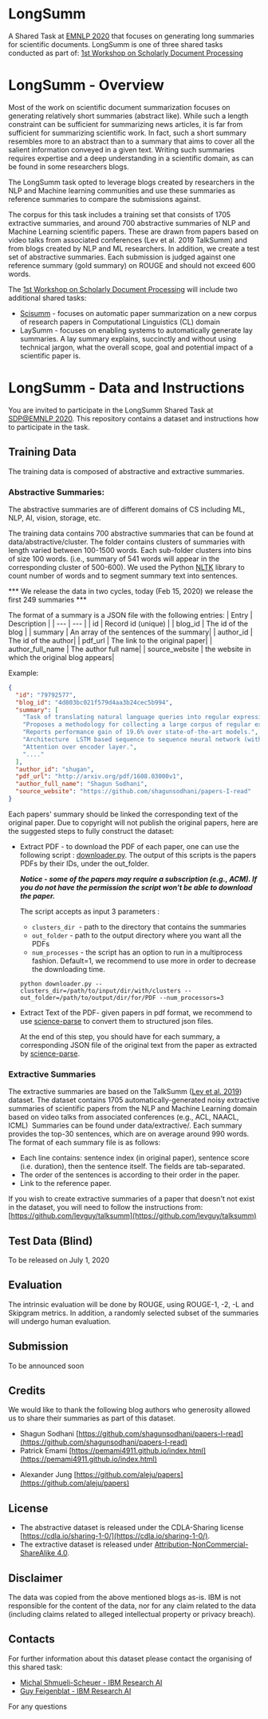 # LongSumm
A Shared Task at [EMNLP 2020](https://2020.emnlp.org) that focuses on generating long summaries for scientific documents. LongSumm is one of three shared tasks conducted as part of: [1st Workshop on Scholarly Document Processing](https://ornlcda.github.io/SDProc/)

# LongSumm - Overview

Most of the work on scientific document summarization focuses on generating relatively short summaries (abstract like). While such a length constraint can be sufficient for summarizing news articles, it is far from sufficient for summarizing scientific work. In fact, such a short summary resembles more to an abstract than to a summary that aims to cover all the salient information conveyed in a given text. Writing such summaries requires expertise and a deep understanding in a scientific domain, as can be found in some researchers blogs.

The LongSumm task opted to leverage blogs created by researchers in the NLP and Machine learning communities and use these summaries as reference summaries to compare the submissions against.  

The corpus for this task includes a training set that consists of 1705 extractive summaries, and around 700 abstractive summaries of NLP and Machine Learning scientific papers. These are drawn from papers based on video talks from associated conferences (Lev et al. 2019 TalkSumm) and from blogs created by NLP and ML researchers. In addition, we create a test set of abstractive summaries. Each submission is judged against one reference summary (gold summary) on ROUGE and should not exceed 600 words.

The [1st Workshop on Scholarly Document Processing](https://ornlcda.github.io/SDProc/) will include two additional shared tasks: 
-  [Scisumm](https://github.com/WING-NUS/scisumm-corpus) - focuses on automatic paper summarization on a new corpus of research papers in Computational Linguistics (CL) domain
- LaySumm - focuses on enabling systems to automatically generate lay summaries. A lay summary explains, succinctly and without using technical jargon, what the overall scope, goal and potential impact of a scientific paper is.



# LongSumm - Data and Instructions
You are invited to participate in the LongSumm Shared Task at [SDP@EMNLP 2020](https://2020.emnlp.org). This repository contains a dataset and instructions how to participate in the task.

## Training Data
The training data is composed of abstractive and extractive summaries.


### Abstractive Summaries:
The abstractive summaries are of different domains of CS including ML, NLP, AI, vision, storage, etc.

The training data contains 700 abstractive summaries that can be found at data/abstractive/cluster. The folder contains clusters of summaries with length varied between 100-1500 words. Each sub-folder clusters into bins of size 100 words.  (i.e., summary of 541 words will appear in the corresponding cluster of 500-600). We used the Python [NLTK](https://www.nltk.org) library to count number of words and to segment summary text into sentences.  

*** We release the data in two cycles, today (Feb 15, 2020) we release the first 249 summaries ***

The format of a summary is a JSON file with the following entries:
| Entry | Description |
| --- | --- |
| id | Record id (unique) |
| blog_id | The id of the blog |
| summary | An array of the sentences of the summary|
| author_id | The id of the author|
| pdf_url | The link to the original paper|
| author_full_name | The author full name|
| source_website | the website in which the original blog appears|


Example: 
```json
{
  "id": "79792577",
  "blog_id": "4d803bc021f579d4aa3b24cec5b994",
  "summary": [
    "Task of translating natural language queries into regular expressions ...",
    "Proposes a methodology for collecting a large corpus of regular expressions ...",
    "Reports performance gain of 19.6% over state-of-the-art models.",
    "Architecture  LSTM based sequence to sequence neural network (with attention) Six layers ...",
    "Attention over encoder layer.",
    "...."
  ],
  "author_id": "shugan",
  "pdf_url": "http://arxiv.org/pdf/1608.03000v1",
  "author_full_name": "Shagun Sodhani",
  "source_website": "https://github.com/shagunsodhani/papers-I-read"
}
```


Each papers' summary should be linked the corresponding text of the original paper. Due to copyright will not publish the original papers, here are the suggested steps to fully construct the dataset:

* Extract PDF - to download the PDF of each paper, one can use the following script : [downloader.py](https://github.com/guyfe/LongSumm/blob/master/scripts/downloader.py). The output of this scripts is the papers PDFs by their IDs, under the out_folder.
   
   **_Notice - some of the papers may require a subscription (e.g., ACM). If you do not have the permission the script won't be able to download the paper._**

  The script accepts as input 3 parameters : 
    - `clusters_dir`  - path to the directory that contains the summaries
    - `out_folder` - path to the output directory where you want all the PDFs
    - `num_processes` - the script has an option to run in a multiprocess fashion. Default=1, we recommend to use more in order to decrease the downloading time. 

  
  `python downloader.py --clusters_dir=/path/to/input/dir/with/clusters --out_folder=/path/to/output/dir/for/PDF --num_processors=3`



* Extract Text of the PDF- given papers in pdf format, we recommend to use [science-parse](https://github.com/allenai/science-parse) to convert them to structured json files. 

  At the end of this step, you should have for each summary, a corresponding JSON file of the original text from the paper as extracted by [science-parse](https://github.com/allenai/science-parse).




### Extractive Summaries

The extractive summaries are based on the TalkSumm ([Lev et al. 2019](https://arxiv.org/abs/1906.01351)) dataset. The dataset contains 1705 automatically-generated noisy extractive summaries of scientific papers from the NLP and Machine Learning domain based on video talks from associated conferences (e.g., ACL, NAACL, ICML) 
Summaries can be found under data/extractive/. Each summary provides the top-30 sentences, which are on average around 990 words. 
The format of each summary file is as follows:
- Each line contains: sentence index (in original paper), sentence score (i.e. duration), then the sentence itself. The fields are tab-separated.
- The order of the sentences is according to their order in the paper.
- Link to the reference paper.


If you wish to create extractive summaries of a paper that doesn't not exist in the dataset, you will need to follow the instructions from: [https://github.com/levguy/talksumm](https://github.com/levguy/talksumm)


## Test Data (Blind)
To be released on July 1, 2020


## Evaluation
The intrinsic evaluation will be done by ROUGE, using ROUGE-1, -2, -L and Skipgram metrics. In addition, a randomly selected subset of the summaries will undergo human evaluation.

## Submission
To be announced soon

## Credits
We would like to thank the following blog authors who generosity allowed us to share their summaries as part of this dataset.  

* Shagun Sodhani  [https://github.com/shagunsodhani/papers-I-read](https://github.com/shagunsodhani/papers-I-read)
* Patrick Emami   [https://pemami4911.github.io/index.html](https://pemami4911.github.io/index.html)
<!-- * Amr Sharaf  [https://medium.com/@sharaf](https://medium.com/@sharaf) -->
<!-- * Adrian Colye  [https://blog.acolyer.org/about/](https://blog.acolyer.org/about/). -->
* Alexander Jung  [https://github.com/aleju/papers](https://github.com/aleju/papers)

## License
- The abstractive dataset is released under the CDLA-Sharing license [https://cdla.io/sharing-1-0/](https://cdla.io/sharing-1-0/).
- The extractive dataset is released under [Attribution-NonCommercial-ShareAlike 4.0](https://creativecommons.org/licenses/by-nc-sa/4.0/).

## Disclaimer
The data was copied from the above mentioned blogs as-is. IBM is not responsible for the content of the data, nor for any claim related to the data (including claims related to alleged intellectual property or privacy breach).

## Contacts

For further information about this dataset please contact the organising of this shared task:

* [Michal Shmueli-Scheuer - IBM Research AI](https://researcher.watson.ibm.com/researcher/view.php?person=il-SHMUELI)
* [Guy Feigenblat - IBM Research AI](https://researcher.watson.ibm.com/researcher/view.php?person=il-GUYF)

For any questions 
